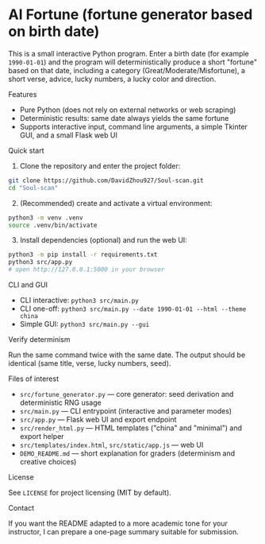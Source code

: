 # AI Fortune (fortune generator based on birth date)

This is a small interactive Python program. Enter a birth date (for example `1990-01-01`) and the program will deterministically produce a short "fortune" based on that date, including a category (Great/Moderate/Misfortune), a short verse, advice, lucky numbers, a lucky color and direction.

Features
- Pure Python (does not rely on external networks or web scraping)
- Deterministic results: same date always yields the same fortune
- Supports interactive input, command line arguments, a simple Tkinter GUI, and a small Flask web UI

Quick start

1. Clone the repository and enter the project folder:

```bash
git clone https://github.com/DavidZhou927/Soul-scan.git
cd "Soul-scan"
```

2. (Recommended) create and activate a virtual environment:

```bash
python3 -m venv .venv
source .venv/bin/activate
```

3. Install dependencies (optional) and run the web UI:

```bash
python3 -m pip install -r requirements.txt
python3 src/app.py
# open http://127.0.0.1:5000 in your browser
```

CLI and GUI

- CLI interactive: `python3 src/main.py`
- CLI one-off: `python3 src/main.py --date 1990-01-01 --html --theme china`
- Simple GUI: `python3 src/main.py --gui`

Verify determinism

Run the same command twice with the same date. The output should be identical (same title, verse, lucky numbers, seed).

Files of interest

- `src/fortune_generator.py` — core generator: seed derivation and deterministic RNG usage
- `src/main.py` — CLI entrypoint (interactive and parameter modes)
- `src/app.py` — Flask web UI and export endpoint
- `src/render_html.py` — HTML templates ("china" and "minimal") and export helper
- `src/templates/index.html`, `src/static/app.js` — web UI
- `DEMO_README.md` — short explanation for graders (determinism and creative choices)

License

See `LICENSE` for project licensing (MIT by default).

Contact

If you want the README adapted to a more academic tone for your instructor, I can prepare a one-page summary suitable for submission.

